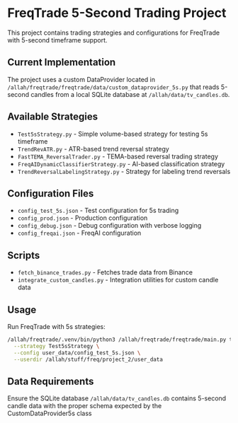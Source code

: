 # FreqTrade 5-Second Trading Project

This project contains trading strategies and configurations for FreqTrade with 5-second timeframe support.

## Current Implementation

The project uses a custom DataProvider located in `/allah/freqtrade/freqtrade/data/custom_dataprovider_5s.py` that reads 5-second candles from a local SQLite database at `/allah/data/tv_candles.db`.

## Available Strategies

- `Test5sStrategy.py` - Simple volume-based strategy for testing 5s timeframe
- `TrendRevATR.py` - ATR-based trend reversal strategy
- `FastTEMA_ReversalTrader.py` - TEMA-based reversal trading strategy  
- `FreqAIDynamicClassifierStrategy.py` - AI-based classification strategy
- `TrendReversalLabelingStrategy.py` - Strategy for labeling trend reversals

## Configuration Files

- `config_test_5s.json` - Test configuration for 5s trading
- `config_prod.json` - Production configuration
- `config_debug.json` - Debug configuration with verbose logging
- `config_freqai.json` - FreqAI configuration

## Scripts

- `fetch_binance_trades.py` - Fetches trade data from Binance
- `integrate_custom_candles.py` - Integration utilities for custom candle data

## Usage

Run FreqTrade with 5s strategies:

```bash
/allah/freqtrade/.venv/bin/python3 /allah/freqtrade/freqtrade/main.py trade \
  --strategy Test5sStrategy \
  --config user_data/config_test_5s.json \
  --userdir /allah/stuff/freq/project_2/user_data
```

## Data Requirements

Ensure the SQLite database `/allah/data/tv_candles.db` contains 5-second candle data with the proper schema expected by the CustomDataProvider5s class 
